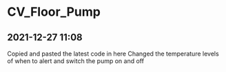 # CV_Floor_Pump


## 2021-12-27 11:08
Copied and pasted the latest code in here
Changed the temperature levels of when to alert and switch the pump on and off



